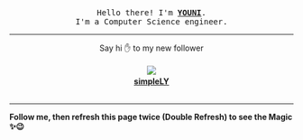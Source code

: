 
<p align='center'>
<samp>
Hello there! I'm <b><a rel='nofollow noopener noreferrer' target='_blank' href='https://github.com/abdelyouni'>YOUNI</a></b>.
<br>I'm a Computer Science engineer.
</samp>
</p>
<hr>
<p align='center'>
<span>Say hi ✋ to my new follower </span></br></br>
<img src='https://avatars1.githubusercontent.com/u/20043672?s=100&amp;v=4'><img src='https://maisonpizza.com/github/abdelyouni/1609927535_img.png' width='1' height='1'><b></br>
<a rel='nofollow noopener noreferrer' target='_blank' href='https://github.com/simpleLiYu'>simpleLY</a></b></br></br>
</p>
<hr>
<b>Follow me, then refresh this page twice (Double Refresh) to see the Magic ✨😉</b> 